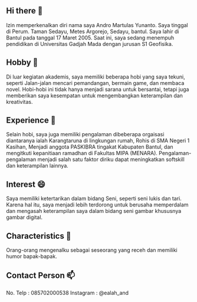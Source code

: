 ## Hi there 👋
Izin memperkenalkan diri nama saya Andro Martulas Yunanto. Saya tinggal di Perum. Taman Sedayu, Metes Argorejo, Sedayu, bantul. Saya lahir di Bantul pada tanggal 17 Maret 2005. Saat ini, saya sedang menempuh pendidikan di Universitas Gadjah Mada dengan jurusan S1 Geofisika.

## Hobby 🔭
Di luar kegiatan akademis, saya memiliki beberapa hobi yang saya tekuni, seperti Jalan-jalan mencari pemandangan, bermain game, dan membaca novel. Hobi-hobi ini tidak hanya menjadi sarana untuk bersantai, tetapi juga memberikan saya kesempatan untuk mengembangkan keterampilan dan kreativitas.

## Experience 🌱
Selain hobi, saya juga memiliki pengalaman dibeberapa orgaisasi diantaranya ialah Karangtaruna di lingkungan rumah, Rohis di SMA Negeri 1 Kasihan, Menjadi anggota PASKIBRA tingakat Kabupaten Bantul, dan mengitkuti kepanitiaan ramadhan di Fakultas MIPA (MENARA). Pengalaman-pengalaman menjadi salah satu faktor diriku dapat meningkatkan softskill dan keterampilan lainnya.

## Interest 😄
Saya memiliki ketertarikan dalam bidang Seni, seperti seni lukis dan tari. Karena hal itu, saya menjadi lebih terdorong untuk berusaha memperdalam dan mengasah keterampilan saya dalam bidang seni gambar khususnya gambar digital.

## Characteristics 🤔
Orang-orang mengenalku sebagai seseorang yang receh dan memiliki humor bapak-bapak.

## Contact Person 📫
No. Telp    : 085702000538
Instagram   : @ealah_and